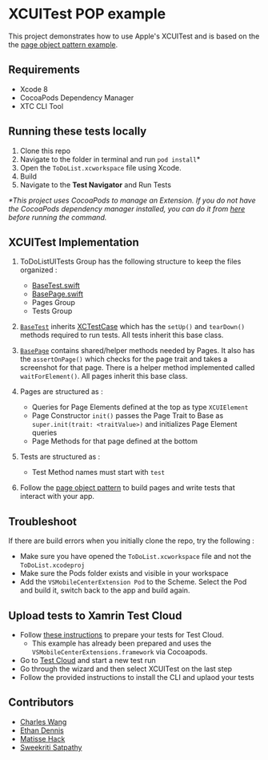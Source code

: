 # XCUITest POP example

This project demonstrates how to use Apple's XCUITest and is based on the the [page object pattern example](https://github.com/xamarin-automation-service/uitest-pop-example).

## Requirements

+ Xcode 8
+ CocoaPods Dependency Manager
+ XTC CLI Tool

## Running these tests locally

1. Clone this repo
1. Navigate to the folder in terminal and run `pod install`*
1. Open the `ToDoList.xcworkspace` file using Xcode.
1. Build
1. Navigate to the **Test Navigator** and Run Tests 

_*This project uses CocoaPods to manage an Extension. If you do not have the CocoaPods dependency manager installed, you can do it from [here](https://cocoapods.org/) before running the command._

## XCUITest Implementation

1. ToDoListUITests Group has the following structure to keep the files organized :
    * [BaseTest.swift](https://github.com/xamarin-automation-service/xcuitest-pop-example/blob/master/ToDoListUITests/BaseTest.swift)
    * [BasePage.swift](https://github.com/xamarin-automation-service/xcuitest-pop-example/blob/master/ToDoListUITests/BasePage.swift)
    * Pages Group
    * Tests Group

1. [`BaseTest`](https://github.com/xamarin-automation-service/xcuitest-pop-example/blob/master/ToDoListUITests/BaseTest.swift) inherits [XCTestCase](https://developer.apple.com/documentation/xctest/xctestcase) which has the `setUp()` and `tearDown()` methods required to run tests. All tests inherit this base class.

1. [`BasePage`](https://github.com/xamarin-automation-service/xcuitest-pop-example/blob/master/ToDoListUITests/BasePage.swift) contains shared/helper methods needed by Pages. It also has the `assertOnPage()` which checks for the page trait and takes a screenshot for that page. There is a helper method implemented called `waitForElement()`. All pages inherit this base class.

1. Pages are structured as :
    * Queries for Page Elements defined at the top as type `XCUIElement`
    * Page Constructor `init()` passes the Page Trait to Base as `super.init(trait: <traitValue>)` and initializes Page Element queries
    * Page Methods for that page defined at the bottom

1. Tests are structured as :
    * Test Method names must start with `test`

1. Follow the [page object pattern](https://github.com/xamarin-automation-service/uitest-pop-example) to build pages and write tests that interact with your app.

## Troubleshoot

If there are build errors when you initially clone the repo, try the following :

+ Make sure you have opened the `ToDoList.xcworkspace` file and not the `ToDoList.xcodeproj`
+ Make sure the Pods folder exists and visible in your workspace
+ Add the `VSMobileCenterExtension Pod` to the Scheme. Select the Pod and build it, switch back to the app and build again.
     

## Upload tests to Xamrin Test Cloud

+ Follow [these instructions](https://docs.microsoft.com/en-us/mobile-center/test-cloud/preparing-for-upload/xcuitest) to prepare your tests for Test Cloud.
    * This example has already been prepared and uses the `VSMobileCenterExtensions.framework` via Cocoapods. 
+ Go to [Test Cloud](https://testcloud.xamarin.com/) and start a new test run
+ Go through the wizard and then select XCUITest on the last step
+ Follow the provided instructions to install the CLI and uplaod your tests


## Contributors

* [Charles Wang](https://github.com/chawang)
* [Ethan Dennis](https://github.com/erdennis13)
* [Matisse Hack](https://github.com/MatisseHack)
* [Sweekriti Satpathy](https://github.com/Sweekriti91)